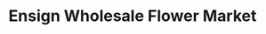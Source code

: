 ---
title: "Ensign Wholesale Flower Market"
url: /murray/ensign-wholesale-flower-market/
shop: florist
---